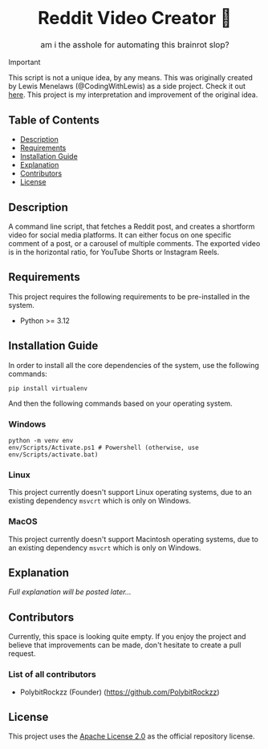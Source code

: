 <h1 align="center" style="text-align: center; font-size: 35px; font-weight: 700;">Reddit Video Creator 📱</h1>
<p align="center" style="text-align: center; font-size: 16px;">am i the asshole for automating this brainrot slop?</p>

> [!IMPORTANT]
> This script is not a unique idea, by any means. This was originally created by Lewis Menelaws (@CodingWithLewis) as a side project. Check it out <a href="https://github.com/elebumm/RedditVideoMakerBot" target="_blank">here</a>. This project is my interpretation and improvement of the original idea.

## Table of Contents

- [Description](#description)
- [Requirements](#requirements)
- [Installation Guide](#installation-guide)
- [Explanation](#explanation)
- [Contributors](#contributors)
- [License](#license)

## Description

A command line script, that fetches a Reddit post, and creates a shortform video for social media platforms. It can either focus on one specific comment of a post, or a carousel of multiple comments. The exported video is in the horizontal ratio, for YouTube Shorts or Instagram Reels.

## Requirements

This project requires the following requirements to be pre-installed in the system.

- Python >= 3.12

## Installation Guide

In order to install all the core dependencies of the system, use the following commands:

```
pip install virtualenv
```

And then the following commands based on your operating system.

### Windows

```
python -m venv env
env/Scripts/Activate.ps1 # Powershell (otherwise, use env/Scripts/activate.bat)
```

### Linux

This project currently doesn't support Linux operating systems, due to an existing dependency `msvcrt` which is only on Windows.

### MacOS

This project currently doesn't support Macintosh operating systems, due to an existing dependency `msvcrt` which is only on Windows.

## Explanation

*Full explanation will be posted later...*

## Contributors

Currently, this space is looking quite empty. If you enjoy the project and believe that improvements can be made, don't hesitate to create a pull request.

### List of all contributors

- PolybitRockzz (Founder) (https://github.com/PolybitRockzz)

## License

This project uses the <a href="https://www.apache.org/licenses/LICENSE-2.0" target="_blank">Apache License 2.0</a> as the official repository license.
